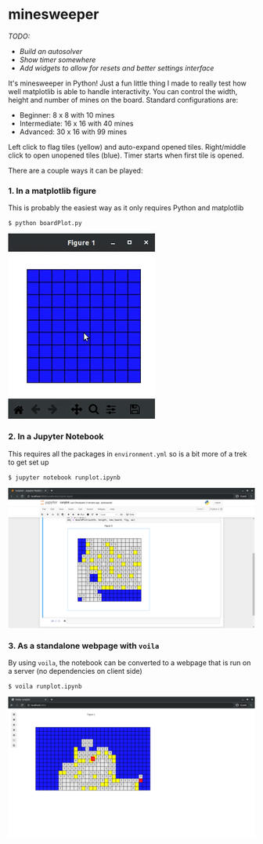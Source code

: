 # minesweeper

*TODO:*
- *Build an autosolver*
- *Show timer somewhere*
- *Add widgets to allow for resets and better settings interface*

It's minesweeper in Python! Just a fun little thing I made to really test how well matplotlib is able to handle interactivity. You can control the width, height and number of mines on the board. Standard configurations are:
- Beginner: 8 x 8 with 10 mines
- Intermediate: 16 x 16 with 40 mines
- Advanced: 30 x 16 with 99 mines

Left click to flag tiles (yellow) and auto-expand opened tiles. Right/middle click to open unopened tiles (blue). Timer starts when first tile is opened.

There are a couple ways it can be played:

### 1. In a matplotlib figure
This is probably the easiest way as it only requires Python and matplotlib
    
    $ python boardPlot.py

![hi](examples/example1.gif)

### 2. In a Jupyter Notebook
This requires all the packages in `environment.yml` so is a bit more of a trek to get set up

    $ jupyter notebook runplot.ipynb

![hi](examples/notebook.png)

### 3. As a standalone webpage with `voila`
By using `voila`, the notebook can be converted to a webpage that is run on a server (no dependencies on client side)

    $ voila runplot.ipynb


![hi](examples/voilafail.png)
